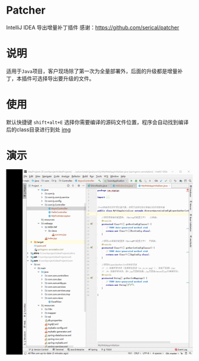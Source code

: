 # Patcher
IntelliJ IDEA 导出增量补丁插件
感谢：https://github.com/serical/patcher

# 说明
适用于`Java`项目，客户现场除了第一次为全量部署外，后面的升级都是增量补丁，本插件可选择导出要升级的文件。

# 使用
默认快捷键 `shift+alt+E`
选择你需要编译的源码文件位置，程序会自动找到编译后的class目录进行到处
[img](Patcher.png)

# 演示
![](Patcher.gif)